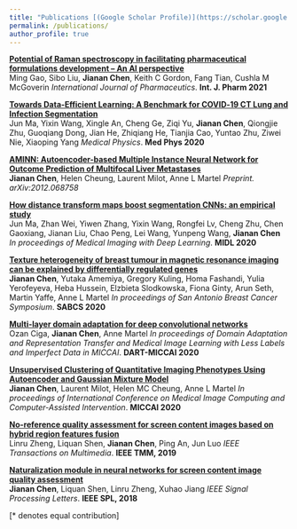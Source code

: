 ```yaml
---
title: "Publications [(Google Scholar Profile)](https://scholar.google.ca/citations?user=B9tp488AAAAJ&hl=en)"
permalink: /publications/
author_profile: true
---
```


<b>[Potential of Raman spectroscopy in facilitating pharmaceutical formulations development – An AI perspective](https://www.sciencedirect.com/science/article/abs/pii/S0378517321001381)  </b><br>
Ming Gao, Sibo Liu, <b>Jianan Chen</b>, Keith C Gordon, Fang Tian, Cushla M McGoverin
<i>International Journal of Pharmaceutics</i>. <b>Int. J. Pharm 2021</b> 

<b>[Towards Data‐Efficient Learning: A Benchmark for COVID‐19 CT Lung and Infection Segmentation](https://aapm.onlinelibrary.wiley.com/doi/full/10.1002/mp.14676)</b> <br>
Jun Ma, Yixin Wang, Xingle An, Cheng Ge, Ziqi Yu, <b>Jianan Chen</b>, Qiongjie Zhu, Guoqiang Dong, Jian He, Zhiqiang He, Tianjia Cao, Yuntao Zhu, Ziwei Nie, Xiaoping Yang
<i>Medical Physics</i>. <b>Med Phys 2020</b> 

<b>[AMINN: Autoencoder-based Multiple Instance Neural Network for Outcome Prediction of Multifocal Liver Metastases](https://arxiv.org/abs/2012.06875)  </b><br>
<b>Jianan Chen</b>, Helen Cheung, Laurent Milot, Anne L Martel
<i>Preprint. arXiv:2012.068758</i>

<b>[How distance transform maps boost segmentation CNNs: an empirical study](http://proceedings.mlr.press/v121/ma20b/ma20b.pdf)</b> <br>
Jun Ma, Zhan Wei, Yiwen Zhang, Yixin Wang, Rongfei Lv, Cheng Zhu, Chen Gaoxiang, Jianan Liu, Chao Peng, Lei Wang, Yunpeng Wang, <b>Jianan Chen</b>
<i>In proceedings of Medical Imaging with Deep Learning</i>. <b>MIDL 2020</b>

<b>[Texture heterogeneity of breast tumour in magnetic resonance imaging can be explained by differentially regulated genes](https://cancerres.aacrjournals.org/content/80/4_Supplement/P6-10-12)</b> <br>
<b>Jianan Chen</b>, Yutaka Amemiya, Gregory Kuling, Homa Fashandi, Yulia Yerofeyeva, Heba Hussein, Elzbieta Slodkowska, Fiona Ginty, Arun Seth, Martin Yaffe, Anne L Martel
<i>In proceedings of San Antonio Breast Cancer Symposium</i>. <b>SABCS 2020</b>

<b>[Multi-layer domain adaptation for deep convolutional networks](https://arxiv.org/pdf/1909.02620.pdf)</b> <br>
Ozan Ciga, <b>Jianan Chen</b>, Anne Martel
<i>In proceedings of Domain Adaptation and Representation Transfer and Medical Image Learning with Less Labels and Imperfect Data in MICCAI</i>. <b>DART-MICCAI 2020</b>

<b>[Unsupervised Clustering of Quantitative Imaging Phenotypes Using Autoencoder and Gaussian Mixture Model](https://arxiv.org/pdf/1909.02953.pdf)</b> <br>
<b>Jianan Chen</b>, Laurent Milot, Helen MC Cheung, Anne L Martel
<i>In proceedings of International Conference on Medical Image Computing and Computer-Assisted Intervention</i>. <b>MICCAI 2020</b>

<b>[No-reference quality assessment for screen content images based on hybrid region features fusion](https://ieeexplore.ieee.org/abstract/document/8624366)</b> <br>
Linru Zheng, Liquan Shen, <b>Jianan Chen</b>, Ping An, Jun Luo
<i>IEEE Transactions on Multimedia</i>. <b>IEEE TMM, 2019</b>

<b>[Naturalization module in neural networks for screen content image quality assessment](https://www.researchgate.net/profile/Jiang_Xuhao2/publication/327810961_Naturalization_Module_in_Neural_Networks_for_Screen_Content_Image_Quality_Assessment/links/5f6854bba6fdcc008631d9f5/Naturalization-Module-in-Neural-Networks-for-Screen-Content-Image-Quality-Assessment.pdf)</b> <br>
<b>Jianan Chen</b>, Liquan Shen, Linru Zheng, Xuhao Jiang
<i>IEEE Signal Processing Letters</i>. <b>IEEE SPL, 2018</b>
<!-- <br>
<br>
<b>[Towards Data‐Efficient Learning: A Benchmark for COVID‐19 CT Lung and Infection Segmentation]()</b> <br>
<b>[Autoregressive Score Matching](http://lantaoyu.com/publications/ARSM)</b> <br> 
Chenlin Meng, <b>Lantao Yu</b>, Yang Song, Jiaming Song, and Stefano Ermon.
<i>The 34th Conference on Neural Information Processing Systems</i>. <b>NeurIPS 2020</b>. 
<b>[MOPO: Model-based Offline Policy Optimization](http://lantaoyu.com/publications/MOPO)</b> <br> 
Tianhe Yu\*, Garrett Thomas\*, <b>Lantao Yu</b>, Stefano Ermon, James Zou, Sergey Levine, Chelsea Finn, Tengyu Ma.
<i>The 34th Conference on Neural Information Processing Systems</i>. <b>NeurIPS 2020</b>.
<b>[Training Deep Energy-Based Models with f-Divergence Minimization](http://lantaoyu.com/publications/fEBM)</b> <br> 
<b>Lantao Yu</b>, Yang Song, Jiaming Song, Stefano Ermon.
<i>The 37th International Conference on Machine Learning</i>. <b>ICML 2020</b>.
<b>[Improving Unsupervised Domain Adaptation with Variational Information Bottleneck](http://lantaoyu.com/publications/VBDA)</b> <br> 
Yuxuan Song, <b>Lantao Yu</b>, Zhangjie Cao, Zhiming Zhou, Jian Shen, Shuo Shao, Weinan Zhang, Yong Yu.
<i>The 24th European Conference on Artificial Intelligence</i>. <b>ECAI 2020</b>.
<b>[Improving Maximum Likelihood Training for Text Generation with Density Ratio Estimation](http://lantaoyu.com/publications/TextDR)</b> <br> 
Yuxuan Song, Ning Miao, Hao Zhou, <b>Lantao Yu</b>, Mingxuan Wang, Lei Li.
<i>The 23rd International Conference on Artificial Intelligence and Statistics</i>. <b>AISTATS 2020</b>.
<b>[Infomax Neural Joint Source-Channel Coding via Adversarial Bit Flip](http://lantaoyu.com/publications/IABF)</b> <br> 
Yuxuan Song, Minkai Xu, <b>Lantao Yu</b>, Hao Zhou, Shuo Shao, Yong Yu.
<i>The 34th AAAI Conference on Artificial Intelligence</i>. <b>AAAI 2020</b>.
<b>[Meta-Inverse Reinforcement Learning with Probabilistic Context Variables](http://lantaoyu.com/publications/MetaIRL)</b> <br> 
<b>Lantao Yu</b>\*, Tianhe Yu\*, Chelsea Finn, Stefano Ermon.
<i>The 33rd Conference on Neural Information Processing Systems</i>. <b>NeurIPS 2019</b>.
<b>[Multi-Agent Adversarial Inverse Reinforcement Learning](http://lantaoyu.com/publications/MAAIRL)</b> <br> 
<b>Lantao Yu</b>, Jiaming Song, Stefano Ermon.
<i>The 36th International Conference on Machine Learning</i>. <b>ICML 2019</b>. <b><span style="color:red">(Long Oral)</span></b>
<b>[CoT: Cooperative Training for Generative Modeling of Discrete Data](http://lantaoyu.com/publications/CoT)</b> <br>
Sidi Lu, <b>Lantao Yu</b>, Siyuan Feng, Yaoming Zhu, Weinan Zhang, Yong Yu.
<i>The 36th International Conference on Machine Learning</i>. <b>ICML 2019</b>.
<b>[Lipschitz Generative Adversarial Nets](http://lantaoyu.com/publications/LGAN)</b> <br>
Zhiming Zhou, Jiadong Liang, Yuxuan Song, <b>Lantao Yu</b>, Hongwei Wang, Weinan Zhang, Yong Yu, Zhihua Zhang. <i>The 36th International Conference on Machine Learning</i>. <b>ICML 2019</b>.
<b>[Deep Reinforcement Learning for Green Security Games with Real-Time Information](http://lantaoyu.com/publications/RLSGAAAI19)</b><br>
Yufei Wang, Zheyuan Ryan Shi, <b>Lantao Yu</b>, Yi Wu, Rohit Singh, Lucas Joppa, Fei Fang.
<i>The Thirty-Third AAAI Conference on Artificial Intelligence.</i> <b>AAAI 2019</b>.
<b>[Understanding the Effectiveness of Lipschitz-Continuity in Generative Adversarial Nets](http://lantaoyu.com/publications/GanGradient)</b> <br>
Zhiming Zhou, Yuxuan Song, <b>Lantao Yu</b>, Hongwei Wang, Zhihua Zhang, Weinan Zhang, Yong Yu.
<i>ArXiv 2018.</i>
<b>[A Study of AI Population Dynamics with Million-agent Reinforcement Learning](http://lantaoyu.com/publications/MA)</b><br>
Yaodong Yang\*, <b>Lantao Yu</b>\*, Yiwei Bai\*, Jun Wang, Weinan Zhang, Ying Wen, Yong Yu. <i>The 17th International Conference on Autonomous Agents and Multi-Agent Systems.</i> <b>AAMAS 2018</b>.
<b>[Exploiting Real-World Data and Human Knowledge for Predicting Wildlife Poaching](http://lantaoyu.com/publications/COMPASS18)</b><br>
Swaminathan Gurumurthy, <b>Lantao Yu</b>, Chenyan Zhang, Yongchao Jin, Weiping Li, Xiaodong Zhang, Fei Fang. <i>ACM SIGCAS Conference on Computing and Sustainable Societies.</i> <b>COMPASS 2018</b>.
<b>[Deep Reinforcement Learning for Green Security Game with Online Information](http://lantaoyu.com/publications/RLSG)</b><br>
<b>Lantao Yu</b>, Yi Wu, Rohit Singh, Lucas Joppa and Fei Fang. <i>AAAI-18 Artificial Intelligence for Imperfect-Information Games Workshop.</i>
<b>[IRGAN: A Minimax Game for Unifying Generative and Discriminative Information Retrieval Models](http://lantaoyu.com/publications/IRGAN)</b><br>
Jun Wang, <b>Lantao Yu</b>, Weinan Zhang, Yu Gong, Yinghui Xu, Benyou Wang, Peng Zhang and Dell Zhang.
<i>The 40th International ACM SIGIR Conference on Research and Development in Information Retrieval.</i> <b>SIGIR 2017</b>. <b><span style="color:red">(Best Paper Award Honorable Mention)</span></b>
<b>[A Dynamic Attention Deep Model for Article Recommendation by Learning Human Editors’ Demonstration](http://lantaoyu.com/publications/DADM)</b><br>
Xuejian Wang\*, <b>Lantao Yu</b>\*, Kan Ren, Guanyu Tao, Weinan Zhang, Yong Yu, Jun Wang.
<i>The 23rd SIGKDD Conference on Knowledge Discovery and Data Mining.</i> <b>KDD 2017</b>.
<b>[SeqGAN: Sequence Generative Adversarial Nets with Policy Gradient](http://lantaoyu.com/publications/SeqGAN)</b> <br>
<b>Lantao Yu</b>, Weinan Zhang, Jun Wang, and Yong Yu.
<i>The 31st AAAI conference on Artificial Intelligence</i>. <b>AAAI 2017</b>.
-->



[\* denotes equal contribution]
